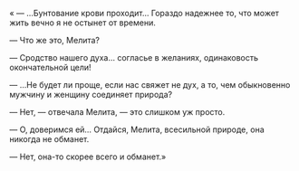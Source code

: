 <!--2016-11-04 18:37:44-->
« — …Бунтование  крови  проходит… Гораздо надежнее то, что может жить вечно
я не остынет от времени.

— Что же это, Мелита?

— Сродство  нашего   духа…   согласье   в   желаниях,   одинаковость
окончательной цели!

— …Не будет ли проще, если нас свяжет не дух, а то, чем обыкновенно  мужчину
и женщину соединяет природа?

— Нет, — отвечала Мелита, — это слишком уж просто.

— О, доверимся ей… Отдайся, Мелита, всесильной природе,  она  никогда
не обманет.

— Нет, она-то скорее всего и обманет.»